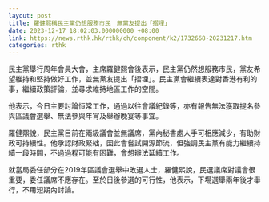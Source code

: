 ```yaml
---
layout: post
title: 羅健熙稱民主黨仍想服務市民　無黨友提出「摺埋」
date: 2023-12-17 18:02:03.000000000 +08:00
link: https://news.rthk.hk/rthk/ch/component/k2/1732668-20231217.htm
categories: rthk
---
```


民主黨舉行周年會員大會，主席羅健熙會後表示，民主黨仍然想服務市民，黨友希望維持和堅持做好工作，並無黨友提出「摺埋」。民主黨會繼續表達對香港有利的事，繼續政策評論，並尋求維持地區工作的空間。

他表示，今日主要討論恒常工作，通過以往會議紀錄等，亦有報告無法獲取提名參與區議會選舉、無法參與年宵及舉辦晚宴等事宜。
 
羅健熙說，民主黨目前在兩級議會並無議席，黨內秘書處人手可相應減少，有助財政可持續性。他承認財政緊絀，因此會嘗試開源節流，但強調民主黨有能力繼續持續一段時間，不過過程可能有困難，會想辦法延續工作。

就當局委任部分在2019年區議會選舉中敗選人士，羅健熙說，民選議席對議會很重要，委任議席不應存在。至於日後參選的可行性，他表示，下場選舉兩年後才舉行，不用短期內討論。
